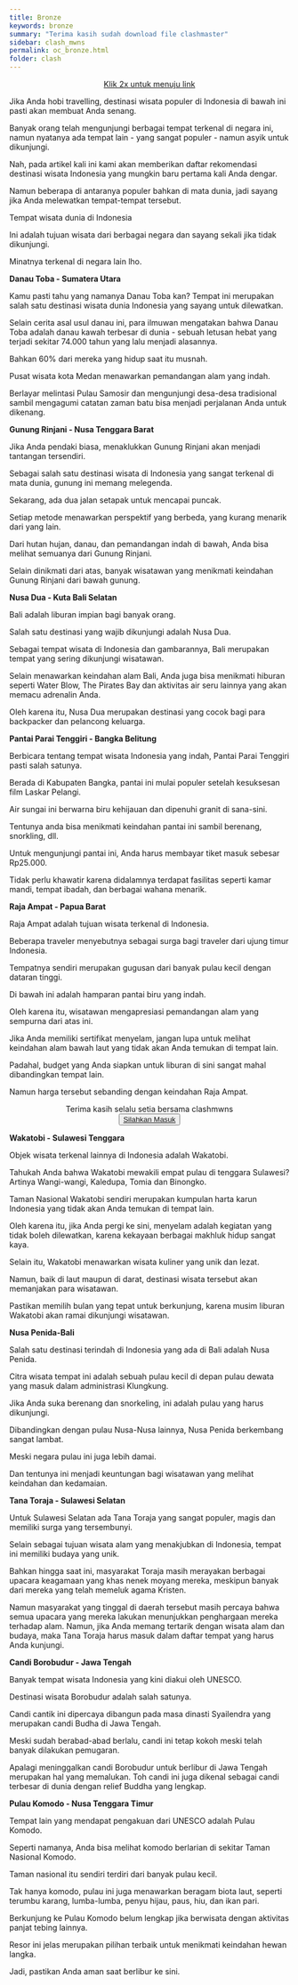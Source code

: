 ```yaml
---
title: Bronze
keywords: bronze
summary: "Terima kasih sudah download file clashmaster"
sidebar: clash_mwns
permalink: oc_bronze.html
folder: clash
---
```


<div class="separator-text" style="text-align: center;"> 
<div class="ads-top">
<script async="" crossorigin="anonymous" src="https://pagead2.googlesyndication.com/pagead/js/adsbygoogle.js?client=ca-pub-1794381705838564"></script>
<ins class="adsbygoogle" data-ad-client="ca-pub-1794381705838564" data-ad-format="fluid" data-ad-layout="in-article" data-ad-slot="9688449184" style="display: block; text-align: center;"></ins>
<script>
     (adsbygoogle = window.adsbygoogle || []).push({});
</script></div>
  
<a class="button1" href="#visitlink">Klik 2x untuk menuju link</a></div>
<div class="separator-text">

<p>Jika Anda hobi travelling, destinasi wisata populer di Indonesia di bawah ini pasti akan membuat Anda senang.</p>
<p>Banyak orang telah mengunjungi berbagai tempat terkenal di negara ini, namun nyatanya ada tempat lain - yang sangat populer - namun asyik untuk dikunjungi.</p>
<p>Nah, pada artikel kali ini kami akan memberikan daftar rekomendasi destinasi wisata Indonesia yang mungkin baru pertama kali Anda dengar.</p>
<p>Namun beberapa di antaranya populer bahkan di mata dunia, jadi sayang jika Anda melewatkan tempat-tempat tersebut.</p>
<p>Tempat wisata dunia di Indonesia</p>
<p>Ini adalah tujuan wisata dari berbagai negara dan sayang sekali jika tidak dikunjungi.</p>
<p>Minatnya terkenal di negara lain lho.</p>

<p><b>Danau Toba - Sumatera Utara</b></p>

<p>Kamu pasti tahu yang namanya Danau Toba kan? Tempat ini merupakan salah satu destinasi wisata dunia Indonesia yang sayang untuk dilewatkan.</p>
<p>Selain cerita asal usul danau ini, para ilmuwan mengatakan bahwa Danau Toba adalah danau kawah terbesar di dunia - sebuah letusan hebat yang terjadi sekitar 74.000 tahun yang lalu menjadi alasannya.</p>
<p>Bahkan 60% dari mereka yang hidup saat itu musnah.</p>
<p>Pusat wisata kota Medan menawarkan pemandangan alam yang indah.</p>
<p>Berlayar melintasi Pulau Samosir dan mengunjungi desa-desa tradisional sambil mengagumi catatan zaman batu bisa menjadi perjalanan Anda untuk dikenang.</p>

<p><b>Gunung Rinjani - Nusa Tenggara Barat</b></p>

<p>Jika Anda pendaki biasa, menaklukkan Gunung Rinjani akan menjadi tantangan tersendiri.</p>
<p>Sebagai salah satu destinasi wisata di Indonesia yang sangat terkenal di mata dunia, gunung ini memang melegenda.</p>
<p>Sekarang, ada dua jalan setapak untuk mencapai puncak.</p>
<p>Setiap metode menawarkan perspektif yang berbeda, yang kurang menarik dari yang lain.</p>
<p>Dari hutan hujan, danau, dan pemandangan indah di bawah, Anda bisa melihat semuanya dari Gunung Rinjani.</p>
<p>Selain dinikmati dari atas, banyak wisatawan yang menikmati keindahan Gunung Rinjani dari bawah gunung.</p>

<p><b>Nusa Dua - Kuta Bali Selatan</b></p>

<p>Bali adalah liburan impian bagi banyak orang.</p>
<p>Salah satu destinasi yang wajib dikunjungi adalah Nusa Dua.</p>
<p>Sebagai tempat wisata di Indonesia dan gambarannya, Bali merupakan tempat yang sering dikunjungi wisatawan.</p>
<p>Selain menawarkan keindahan alam Bali, Anda juga bisa menikmati hiburan seperti Water Blow, The Pirates Bay dan aktivitas air seru lainnya yang akan memacu adrenalin Anda.</p>
<p>Oleh karena itu, Nusa Dua merupakan destinasi yang cocok bagi para backpacker dan pelancong keluarga.</p>

<p><b>Pantai Parai Tenggiri - Bangka Belitung</b></p>

<p>Berbicara tentang tempat wisata Indonesia yang indah, Pantai Parai Tenggiri pasti salah satunya.</p>
<p>Berada di Kabupaten Bangka, pantai ini mulai populer setelah kesuksesan film Laskar Pelangi.</p>
<p>Air sungai ini berwarna biru kehijauan dan dipenuhi granit di sana-sini.</p>
<p>Tentunya anda bisa menikmati keindahan pantai ini sambil berenang, snorkling, dll.</p>
<p>Untuk mengunjungi pantai ini, Anda harus membayar tiket masuk sebesar Rp25.000.</p>
<p>Tidak perlu khawatir karena didalamnya terdapat fasilitas seperti kamar mandi, tempat ibadah, dan berbagai wahana menarik.</p>

<p><b>Raja Ampat - Papua Barat</b></p>

<p>Raja Ampat adalah tujuan wisata terkenal di Indonesia.</p>
<p>Beberapa traveler menyebutnya sebagai surga bagi traveler dari ujung timur Indonesia.</p>
<p>Tempatnya sendiri merupakan gugusan dari banyak pulau kecil dengan dataran tinggi.</p>
<p>Di bawah ini adalah hamparan pantai biru yang indah.</p>
<p>Oleh karena itu, wisatawan mengapresiasi pemandangan alam yang sempurna dari atas ini.</p>
<p>Jika Anda memiliki sertifikat menyelam, jangan lupa untuk melihat keindahan alam bawah laut yang tidak akan Anda temukan di tempat lain.</p>
<p>Padahal, budget yang Anda siapkan untuk liburan di sini sangat mahal dibandingkan tempat lain.</p>
<p>Namun harga tersebut sebanding dengan keindahan Raja Ampat.</p>

<div class="separator" id="visitlink" style="text-align: center;">

<div class="ads-left" id="ads-left">
<script async="" crossorigin="anonymous" src="https://pagead2.googlesyndication.com/pagead/js/adsbygoogle.js?client=ca-pub-1794381705838564"></script>
<ins class="adsbygoogle" data-ad-client="ca-pub-1794381705838564" data-ad-format="fluid" data-ad-layout="in-article" data-ad-slot="9688449184" style="display: block; text-align: center;"></ins>
<script>
     (adsbygoogle = window.adsbygoogle || []).push({});
</script>
  </div>
  
<div class="safelink" dir="ltr" trbidi="on">
<div>
<span class="button1" id="daplong">Terima kasih selalu setia bersama clashmwns</span></div>
<button id="download" class="visit-link button1"><a href="https://firebasestorage.googleapis.com/v0/b/ratingblogger-deada.appspot.com/o/BRONZE%20MASTERWIFINETWORKSOLUTION.zip?alt=media&token=dd66f975-fdbd-4e13-89b2-c739956d4c59">Silahkan Masuk</a></button></div>
<div class="ads-right" id="ads-right">
<script async="" crossorigin="anonymous" src="https://pagead2.googlesyndication.com/pagead/js/adsbygoogle.js?client=ca-pub-1794381705838564"></script>
<ins class="adsbygoogle" data-ad-client="ca-pub-1794381705838564" data-ad-format="fluid" data-ad-layout="in-article" data-ad-slot="9688449184" style="display: block; text-align: center;"></ins>
<script>
     (adsbygoogle = window.adsbygoogle || []).push({});
</script>
  </div>
</div>
<div class="clear">
<p><b>Wakatobi - Sulawesi Tenggara</b></p>

<p>Objek wisata terkenal lainnya di Indonesia adalah Wakatobi.</p>
<p>Tahukah Anda bahwa Wakatobi mewakili empat pulau di tenggara Sulawesi? Artinya Wangi-wangi, Kaledupa, Tomia dan Binongko.</p>
<p>Taman Nasional Wakatobi sendiri merupakan kumpulan harta karun Indonesia yang tidak akan Anda temukan di tempat lain.</p>
<p>Oleh karena itu, jika Anda pergi ke sini, menyelam adalah kegiatan yang tidak boleh dilewatkan, karena kekayaan berbagai makhluk hidup sangat kaya.</p>
<p>Selain itu, Wakatobi menawarkan wisata kuliner yang unik dan lezat.</p>
<p>Namun, baik di laut maupun di darat, destinasi wisata tersebut akan memanjakan para wisatawan.</p>
<p>Pastikan memilih bulan yang tepat untuk berkunjung, karena musim liburan Wakatobi akan ramai dikunjungi wisatawan.</p>

<p><b>Nusa Penida-Bali</b></p>

<p>Salah satu destinasi terindah di Indonesia yang ada di Bali adalah Nusa Penida.</p>
<p>Citra wisata tempat ini adalah sebuah pulau kecil di depan pulau dewata yang masuk dalam administrasi Klungkung.</p>
<p>Jika Anda suka berenang dan snorkeling, ini adalah pulau yang harus dikunjungi.</p>
<p>Dibandingkan dengan pulau Nusa-Nusa lainnya, Nusa Penida berkembang sangat lambat.</p>
<p>Meski negara pulau ini juga lebih damai.</p>
<p>Dan tentunya ini menjadi keuntungan bagi wisatawan yang melihat keindahan dan kedamaian.</p>

<p><b>Tana Toraja - Sulawesi Selatan</b></p>

<p>Untuk Sulawesi Selatan ada Tana Toraja yang sangat populer, magis dan memiliki surga yang tersembunyi.</p>
<p>Selain sebagai tujuan wisata alam yang menakjubkan di Indonesia, tempat ini memiliki budaya yang unik.</p>
<p>Bahkan hingga saat ini, masyarakat Toraja masih merayakan berbagai upacara keagamaan yang khas nenek moyang mereka, meskipun banyak dari mereka yang telah memeluk agama Kristen.</p>
<p>Namun masyarakat yang tinggal di daerah tersebut masih percaya bahwa semua upacara yang mereka lakukan menunjukkan penghargaan mereka terhadap alam. Namun, jika Anda memang tertarik dengan wisata alam dan budaya, maka Tana Toraja harus masuk dalam daftar tempat yang harus Anda kunjungi.</p>

<p><b>Candi Borobudur - Jawa Tengah</b></p>

<p>Banyak tempat wisata Indonesia yang kini diakui oleh UNESCO.</p>
<p>Destinasi wisata Borobudur adalah salah satunya.</p>
<p>Candi cantik ini dipercaya dibangun pada masa dinasti Syailendra yang merupakan candi Budha di Jawa Tengah.</p>
<p>Meski sudah berabad-abad berlalu, candi ini tetap kokoh meski telah banyak dilakukan pemugaran.</p>
<p>Apalagi meninggalkan candi Borobudur untuk berlibur di Jawa Tengah merupakan hal yang memalukan. Toh candi ini juga dikenal sebagai candi terbesar di dunia dengan relief Buddha yang lengkap.</p>

<p><b>Pulau Komodo - Nusa Tenggara Timur</b></p>

<p>Tempat lain yang mendapat pengakuan dari UNESCO adalah Pulau Komodo.</p>
<p>Seperti namanya, Anda bisa melihat komodo berlarian di sekitar Taman Nasional Komodo.</p>
<p>Taman nasional itu sendiri terdiri dari banyak pulau kecil.</p>
<p>Tak hanya komodo, pulau ini juga menawarkan beragam biota laut, seperti terumbu karang, lumba-lumba, penyu hijau, paus, hiu, dan ikan pari.</p>
<p>Berkunjung ke Pulau Komodo belum lengkap jika berwisata dengan aktivitas panjat tebing lainnya.</p>
<p>Resor ini jelas merupakan pilihan terbaik untuk menikmati keindahan hewan langka.</p>
<p>Jadi, pastikan Anda aman saat berlibur ke sini.</p>
</div></div>